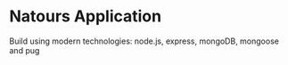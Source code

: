 # Natours Application

Build using modern technologies: node.js, express, mongoDB, mongoose and pug
